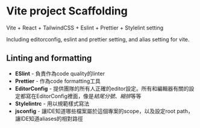 # Vite project Scaffolding

Vite + React + TailwindCSS + Eslint + Prettier + Stylelint setting

Including editorconfig, eslint and prettier setting, and alias setting for vite.

## Linting and formatting

- **ESlint** - 負責作為code quality的linter
- **Prettier** - 作為code formatting工具
- **EditorConfig** - 提供團隊的所有人正確的editor設定。所有和編輯器有關的設定都寫在EditorConfig裡面，像是*結尾分號*、*縮排*等等
- **Stylelintrc** - 用以規範樣式寫法
- **jsconfig** - 讓IDE知道哪些檔案屬於這個專案的scope，以及設定root path，讓IDE知道aliases的相對路徑
